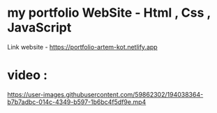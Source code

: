 # my portfolio WebSite - Html , Css , JavaScript

Link website - https://portfolio-artem-kot.netlify.app 

# video :
https://user-images.githubusercontent.com/59862302/194038364-b7b7adbc-014c-4349-b597-1b6bc4f5df9e.mp4
